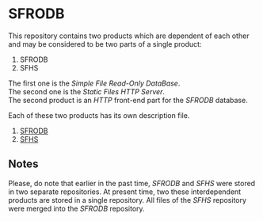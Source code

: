 # SFRODB

This repository contains two products which are dependent of each other and may 
be considered to be two parts of a single product:

1. SFRODB
2. SFHS

The first one is the _Simple File Read-Only DataBase_.  
The second one is the _Static Files HTTP Server_.  
The second product is an _HTTP_ front-end part for the _SFRODB_ database.

Each of these two products has its own description file.
1. [SFRODB](doc/SFRODB/ReadMe.md)
2. [SFHS](doc/SFHS/ReadMe.md)

## Notes

Please, do note that earlier in the past time, _SFRODB_ and _SFHS_ were stored 
in two separate repositories. At present time, two these interdependent 
products are stored in a single repository. All files of the _SFHS_ repository 
were merged into the _SFRODB_ repository.
